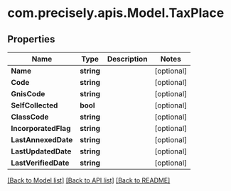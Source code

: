 
# com.precisely.apis.Model.TaxPlace

## Properties

Name | Type | Description | Notes
------------ | ------------- | ------------- | -------------
**Name** | **string** |  | [optional] 
**Code** | **string** |  | [optional] 
**GnisCode** | **string** |  | [optional] 
**SelfCollected** | **bool** |  | [optional] 
**ClassCode** | **string** |  | [optional] 
**IncorporatedFlag** | **string** |  | [optional] 
**LastAnnexedDate** | **string** |  | [optional] 
**LastUpdatedDate** | **string** |  | [optional] 
**LastVerifiedDate** | **string** |  | [optional] 

[[Back to Model list]](../README.md#documentation-for-models)
[[Back to API list]](../README.md#documentation-for-api-endpoints)
[[Back to README]](../README.md)

